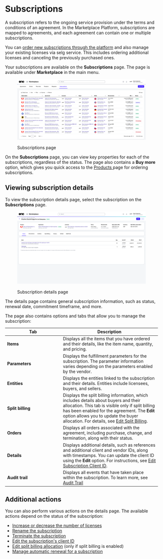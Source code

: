 # Subscriptions

A subscription refers to the ongoing service provision under the terms and conditions of an agreement. In the Marketplace Platform, subscriptions are mapped to agreements, and each agreement can contain one or multiple subscriptions.&#x20;

You can [order new subscriptions through the platform](buy-products-and-services.md) and also manage your existing licenses via selg service. This includes ordering additional licenses and canceling the previously purchased ones.&#x20;

Your subscriptions are available on the **Subscriptions** page. The page is available under **Marketplace** in the main menu.

<figure><img src="../../../.gitbook/assets/subscriptions_page (1).png" alt=""><figcaption><p>Subscriptions page</p></figcaption></figure>

On the **Subscriptions** page, you can view key properties for each of the subscriptions, regardless of the status. The page also contains a **Buy more** option, which gives you quick access to the [Products ](../products.md)page for ordering subscriptions.

## Viewing subscription details <a href="#subscription-details" id="subscription-details"></a>

To view the subscription details page, select the subscription on the **Subscriptions** page.&#x20;

<figure><img src="../../../.gitbook/assets/Subscriptiondetails.png" alt=""><figcaption><p>Subscription details page</p></figcaption></figure>

The details page contains general subscription information, such as status, renewal date, commitment timeframe, and more.&#x20;

The page also contains options and tabs that allow you to manage the subscription:

<table><thead><tr><th width="170">Tab</th><th>Description</th></tr></thead><tbody><tr><td><strong>Items</strong></td><td>Displays all the items that you have ordered and their details, like the item name, quantity, and pricing.</td></tr><tr><td><strong>Parameters</strong> </td><td>Displays the fulfillment parameters for the subscription. The parameter information varies depending on the parameters enabled by the vendor.</td></tr><tr><td><strong>Entities</strong></td><td>Displays the entities linked to the subscription and their details. Entities include licensees, buyers, and sellers. </td></tr><tr><td><strong>Split billing</strong></td><td>Displays the split billing information, which includes details about buyers and their allocation. This tab is visible only if split billing has been enabled for the agreement. The <strong>Edit</strong> option allows you to update the buyer allocation. For details, see <a href="../billing/split-billing/edit-split-billing.md">Edit Split Billing</a>.</td></tr><tr><td><strong>Orders</strong></td><td>Displays all orders associated with the agreement, including purchase, change, and termination, along with their status. </td></tr><tr><td><strong>Details</strong> </td><td>Displays additional details, such as references and additional client and vendor IDs, along with timestamps. You can update the client ID using the <strong>Edit</strong> option. For instructions, see <a href="edit-subscription-id.md">Edit Subscription Client ID</a>. </td></tr><tr><td><strong>Audit trail</strong></td><td>Displays all events that have taken place within the subscription. To learn more, see <a href="../../settings/audit-trail.md">Audit Trail</a></td></tr></tbody></table>

## Additional actions

You can also perform various actions on the details page. The available actions depend on the status of the subscription:

* [Increase or decrease the number of licenses](../../../marketplace-platform/getting-started/marketplace-for-clients/adjust-subscription-quantity.md)
* [Rename the subscription](rename-a-subscription.md)
* [Terminate the subscription](terminate-a-subscription.md)
* [Edit the subscription's client ID](edit-subscription-id.md)
* [Edit split billing allocation](../billing/split-billing/edit-split-billing.md) (only if split billing is enabled)
* [Manage automatic renewal for a subscription](manage-automatic-renewals.md)
